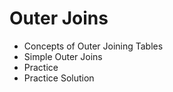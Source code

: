 # Outer Joins

- Concepts of Outer Joining Tables
- Simple Outer Joins
- Practice
- Practice Solution